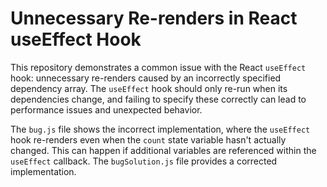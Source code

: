 # Unnecessary Re-renders in React useEffect Hook

This repository demonstrates a common issue with the React `useEffect` hook: unnecessary re-renders caused by an incorrectly specified dependency array.  The `useEffect` hook should only re-run when its dependencies change, and failing to specify these correctly can lead to performance issues and unexpected behavior.

The `bug.js` file shows the incorrect implementation, where the `useEffect` hook re-renders even when the `count` state variable hasn't actually changed.  This can happen if additional variables are referenced within the `useEffect` callback. The `bugSolution.js` file provides a corrected implementation.